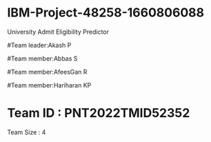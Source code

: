 # IBM-Project-48258-1660806088
University Admit Eligibility Predictor

#Team leader:Akash P

#Team member:Abbas S

#Team member:AfeesGan R

#Team member:Hariharan KP

# Team ID : PNT2022TMID52352

Team Size : 4
